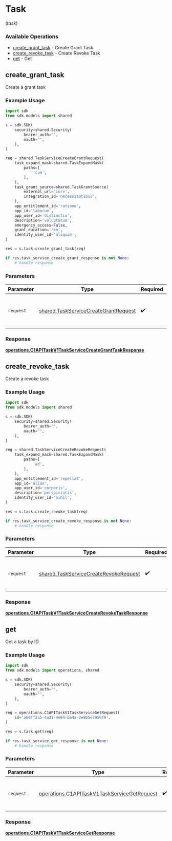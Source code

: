 # Task
(*task*)

### Available Operations

* [create_grant_task](#create_grant_task) - Create Grant Task
* [create_revoke_task](#create_revoke_task) - Create Revoke Task
* [get](#get) - Get

## create_grant_task

Create a grant task

### Example Usage

```python
import sdk
from sdk.models import shared

s = sdk.SDK(
    security=shared.Security(
        bearer_auth="",
        oauth="",
    ),
)

req = shared.TaskServiceCreateGrantRequest(
    task_expand_mask=shared.TaskExpandMask(
        paths=[
            'cum',
        ],
    ),
    task_grant_source=shared.TaskGrantSource(
        external_url='iure',
        integration_id='necessitatibus',
    ),
    app_entitlement_id='ratione',
    app_id='laborum',
    app_user_id='distinctio',
    description='voluptatum',
    emergency_access=False,
    grant_duration='rem',
    identity_user_id='aliquam',
)

res = s.task.create_grant_task(req)

if res.task_service_create_grant_response is not None:
    # handle response
```

### Parameters

| Parameter                                                                                    | Type                                                                                         | Required                                                                                     | Description                                                                                  |
| -------------------------------------------------------------------------------------------- | -------------------------------------------------------------------------------------------- | -------------------------------------------------------------------------------------------- | -------------------------------------------------------------------------------------------- |
| `request`                                                                                    | [shared.TaskServiceCreateGrantRequest](../../models/shared/taskservicecreategrantrequest.md) | :heavy_check_mark:                                                                           | The request object to use for the request.                                                   |


### Response

**[operations.C1APITaskV1TaskServiceCreateGrantTaskResponse](../../models/operations/c1apitaskv1taskservicecreategranttaskresponse.md)**


## create_revoke_task

Create a revoke task

### Example Usage

```python
import sdk
from sdk.models import shared

s = sdk.SDK(
    security=shared.Security(
        bearer_auth="",
        oauth="",
    ),
)

req = shared.TaskServiceCreateRevokeRequest(
    task_expand_mask=shared.TaskExpandMask(
        paths=[
            'ad',
        ],
    ),
    app_entitlement_id='repellat',
    app_id='alias',
    app_user_id='corporis',
    description='perspiciatis',
    identity_user_id='nihil',
)

res = s.task.create_revoke_task(req)

if res.task_service_create_revoke_response is not None:
    # handle response
```

### Parameters

| Parameter                                                                                      | Type                                                                                           | Required                                                                                       | Description                                                                                    |
| ---------------------------------------------------------------------------------------------- | ---------------------------------------------------------------------------------------------- | ---------------------------------------------------------------------------------------------- | ---------------------------------------------------------------------------------------------- |
| `request`                                                                                      | [shared.TaskServiceCreateRevokeRequest](../../models/shared/taskservicecreaterevokerequest.md) | :heavy_check_mark:                                                                             | The request object to use for the request.                                                     |


### Response

**[operations.C1APITaskV1TaskServiceCreateRevokeTaskResponse](../../models/operations/c1apitaskv1taskservicecreaterevoketaskresponse.md)**


## get

Get a task by ID

### Example Usage

```python
import sdk
from sdk.models import operations, shared

s = sdk.SDK(
    security=shared.Security(
        bearer_auth="",
        oauth="",
    ),
)

req = operations.C1APITaskV1TaskServiceGetRequest(
    id='a60ff2a5-4a31-4e94-b64a-3e865e7956f9',
)

res = s.task.get(req)

if res.task_service_get_response is not None:
    # handle response
```

### Parameters

| Parameter                                                                                                  | Type                                                                                                       | Required                                                                                                   | Description                                                                                                |
| ---------------------------------------------------------------------------------------------------------- | ---------------------------------------------------------------------------------------------------------- | ---------------------------------------------------------------------------------------------------------- | ---------------------------------------------------------------------------------------------------------- |
| `request`                                                                                                  | [operations.C1APITaskV1TaskServiceGetRequest](../../models/operations/c1apitaskv1taskservicegetrequest.md) | :heavy_check_mark:                                                                                         | The request object to use for the request.                                                                 |


### Response

**[operations.C1APITaskV1TaskServiceGetResponse](../../models/operations/c1apitaskv1taskservicegetresponse.md)**

